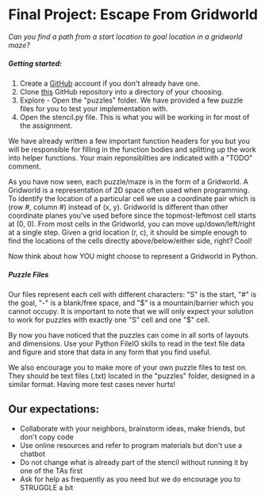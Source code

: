 # Final Project: Escape From Gridworld

_Can you find a path from a start location to goal location in a gridworld maze?_

##### Getting started:

1. Create a [GitHub](https://github.com/) account if you don't already have one.
2. Clone [this](https://github.com/RahelSelemon/Final-Project-Mosaic24) GitHub repository into a directory of your choosing.
3. Explore - Open the "puzzles" folder. We have provided a few puzzle files for you to test your implementation with.
4. Open the stencil.py file. This is what you will be working in for most of the assignment.

We have already written a few important function headers for you but you will be responsible for filling in the function bodies and splitting up the work into helper functions. Your main reponsiblities are indicated with a "TODO" comment.

As you have now seen, each puzzle/maze is in the form of a Gridworld. A Gridworld is a representation of 2D space often used when programming. To identify the location of a particular cell we use a coordinate pair which is (row #, column #) instead of (x, y). Gridworld is different than other coordinate planes you've used before since the topmost-leftmost cell starts at (0, 0). From most cells in the Gridworld, you can move up/down/left/right at a single step. Given a grid location (r, c), it should be simple enough to find the locations of the cells directly above/below/either side, right? Cool!

Now think about how YOU might choose to represent a Gridworld in Python.

##### Puzzle Files

Our files represent each cell with different characters: "S" is the start, "\#" is the goal, "-" is a blank/free space, and "\$" is a mountain/barrier which you cannot occupy. It is important to note that we will only expect your solution to work for puzzles with exactly one "S" cell and one "$" cell.

By now you have noticed that the puzzles can come in all sorts of layouts and dimensions. Use your Python FileIO skills to read in the text file data and figure and store that data in any form that you find useful.

We also encourage you to make more of your own puzzle files to test on. They should be text files (.txt) located in the "puzzles" folder, designed in a similar format. Having more test cases never hurts!

## Our expectations:

- Collaborate with your neighbors, brainstorm ideas, make friends, but don't copy code
- Use online resources and refer to program materials but don't use a chatbot
- Do not change what is already part of the stencil without running it by one of the TAs first
- Ask for help as frequently as you need but we do encourage you to STRUGGLE a bit
